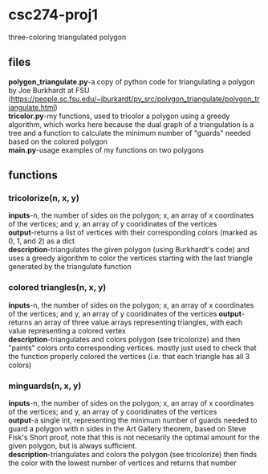 # csc274-proj1
three-coloring triangulated polygon
## files
**polygon_triangulate.py**-a copy of python code for triangulating a polygon by Joe Burkhardt at FSU (https://people.sc.fsu.edu/~jburkardt/py_src/polygon_triangulate/polygon_triangulate.html)  
**tricolor.py**-my functions, used to tricolor a polygon using a greedy algorithm, which works here because the dual graph of a triangulation is a tree and a function to calculate the minimum number of "guards" needed based on the colored polygon  
**main.py**-usage examples of my functions on two polygons  
## functions
### tricolorize(n, x, y)  
**inputs**-n, the number of sides on the polygon; x, an array of x coordinates of the vertices; and y, an array of y cooridinates of the vertices  
**output**-returns a list of vertices with their corresponding colors (marked as 0, 1, and 2) as a dict  
**description**-triangulates the given polygon (using Burkhardt's code) and uses a greedy algorithm to color the vertices starting with the last triangle generated by the triangulate function  
### colored triangles(n, x, y)
**inputs**-n, the number of sides on the polygon; x, an array of x coordinates of the vertices; and y, an array of y cooridinates of the vertices
**output**-returns an array of three value arrays representing triangles, with each value representing a colored vertex   
**description**-triangulates and colors polygon (see tricolorize) and then "paints" colors onto corresponding vertices. mostly just used to check that the function properly colored the vertices (i.e. that each triangle has all 3 colors)  
### minguards(n, x, y)
**inputs**-n, the number of sides on the polygon; x, an array of x coordinates of the vertices; and y, an array of y cooridinates of the vertices  
**output**-a single int, representing the minimum number of guards needed to guard a polygon with n sides in the Art Gallery theorem, based on Steve Fisk's Short proof, note that this is not necesarily the optimal amount for the given polygon, but is always sufficient.  
**description**-triangulates and colors the polygon (see tricolorize) then finds the color with the lowest number of vertices and returns that number
